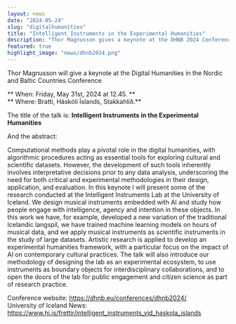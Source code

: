 ```yaml
---
layout: news
date: "2024-05-24"
slug: "digitalhumanities"
title: "Intelligent Instruments in the Experimental Humanities"
description: "Thor Magnusson gives a keynote at the DHNB 2024 Conference"
featured: true
highlight_image: "news/dhnb2024.png"
---
```


<script>
    import CaptionedImage from "../../components/Images/CaptionedImage.svelte"
</script>

<CaptionedImage
    src="news/dhnb2024.png"
    alt="The Digital Humanities in the Nordic and Baltic Countries Conference"
    caption="Conference image showing a volcano and the name of the conference."
/>

Thor Magnusson will give a keynote at the Digital Humanities in the Nordic and Baltic Countries Conference

** When: Friday, May 31st, 2024 at 12.45. **  
** Where: Bratti, Háskóli Íslands, Stakkahlíð.**  


The title of the talk is: **Intelligent Instruments in the Experimental Humanities**  

And the abstract:  

Computational methods play a pivotal role in the digital humanities, with algorithmic procedures acting as essential tools for exploring cultural and scientific datasets. However, the development of such tools inherently involves interpretative decisions prior to any data analysis, underscoring the need for both critical and experimental methodologies in their design, application, and evaluation. In this keynote I will present some of the research conducted at the Intelligent Instruments Lab at the University of Iceland. We design musical instruments embedded with AI and study how people engage with intelligence, agency and intention in these objects. In this work we have, for example, developed a new variation of the traditional Icelandic langspil, we have trained machine learning models on hours of musical data, and we apply musical instruments as scientific instruments in the study of large datasets. Artistic research is applied to develop an experimental humanities framework, with a particular focus on the impact of AI on contemporary cultural practices. The talk will also introduce our methodology of designing the lab as an experimental ecosystem, to use instruments as boundary objects for interdisciplinary collaborations, and to open the doors of the lab for public engagement and citizen science as part of research practice.


Conference website: https://dhnb.eu/conferences/dhnb2024/  
University of Iceland News: https://www.hi.is/frettir/intelligent_instruments_vid_haskola_islands  

